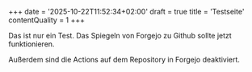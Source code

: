 +++
date = '2025-10-22T11:52:34+02:00'
draft = true
title = 'Testseite'
contentQuality = 1
+++

Das ist nur ein Test. Das Spiegeln von Forgejo zu Github sollte jetzt funktionieren.

Außerdem sind die Actions auf dem Repository in Forgejo deaktiviert.
